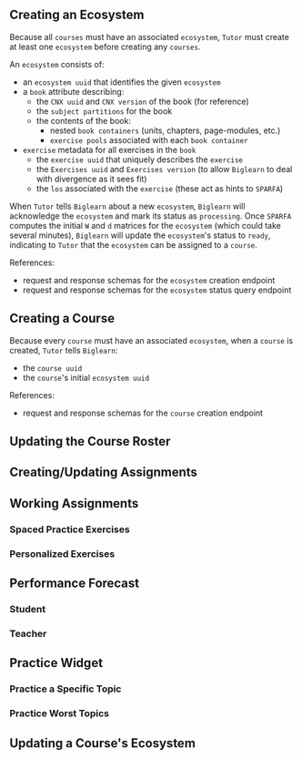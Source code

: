 ## Creating an Ecosystem

Because all `courses` must have an associated `ecosystem`,
`Tutor` must create at least one `ecosystem`
before creating any `courses`.

An `ecosystem` consists of:
* an `ecosystem uuid` that identifies the given `ecosystem`
* a `book` attribute describing:
  * the `CNX uuid` and `CNX version` of the book (for reference) 
  * the `subject partitions` for the book
  * the contents of the book:
    *  nested `book containers` (units, chapters, page-modules, etc.)
    *  `exercise pools` associated with each `book container`
* `exercise` metadata for all exercises in the `book`
  * the `exercise uuid` that uniquely describes the `exercise`
  * the `Exercises uuid` and `Exercises version` (to allow `Biglearn` to deal with divergence as it sees fit)
  * the `los` associated with the `exercise` (these act as hints to `SPARFA`)

When `Tutor` tells `Biglearn` about a new `ecosystem`,
`Biglearn` will acknowledge the `ecosystem`
and mark its status as `processing`.
Once `SPARFA` computes the initial `W` and `d` matrices for the `ecosystem` (which could take several minutes),
`Biglearn` will update the `ecosystem`'s status to `ready`,
indicating to `Tutor` that the `ecosystem` can be assigned to a `course`.

References:
* request and response schemas for the `ecosystem` creation endpoint
* request and response schemas for the `ecosystem` status query endpoint

## Creating a Course

Because every `course` must have an associated `ecosystem`,
when a `course` is created, `Tutor` tells `Biglearn`:
* the `course uuid`
* the `course`'s initial `ecosystem uuid`

References:
* request and response schemas for the `course` creation endpoint

## Updating the Course Roster

## Creating/Updating Assignments

## Working Assignments

### Spaced Practice Exercises

### Personalized Exercises

## Performance Forecast

### Student

### Teacher

## Practice Widget

### Practice a Specific Topic

### Practice Worst Topics

## Updating a Course's Ecosystem

